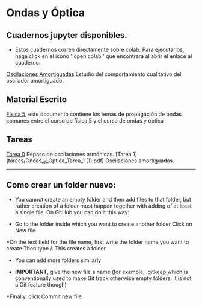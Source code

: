 # Ondas y Óptica

## Cuadernos jupyter disponibles.

* Estos cuadernos corren directamente sobre colab. Para ejecutarlos, haga click en el ícono ''open colab'' que encontrará al abrir el enlace al cuaderno.

[Oscilaciones Amortiguadas](notebooks/Ondas_y_Óptica_Oscilaciones_Amortiguadas.ipynb) Estudio del comportamiento cualitativo del oscilador amortiguado.


## Material Escrito

[Física 5](notas/fisica5book.pdf), este documento contiene los temas de propagación de ondas comunes entre el curso de física 5 y el curso de ondas y óptica

## Tareas

[Tarea 0](tareas/Ondas_y_Optica_Tarea_0.pdf)  Repaso de oscilaciones armónicas.
[Tarea 1](tareas/Ondas_y_Optica_Tarea_1 (1).pdf) Oscilaciones amortiguadas.

---------------------------------------------------------------

## Como crear un folder nuevo:

* You cannot create an empty folder and then add files to that folder, but rather creation of a folder must happen together with adding of at least a single file. On GitHub you can do it this way:

* Go to the folder inside which you want to create another folder
Click on New file

*On the text field for the file name, first write the folder name you want to create
Then type /. This creates a folder

* You can add more folders similarly

* **IMPORTANT**, give the new file a name (for example, .gitkeep which is conventionally used to make Git track otherwise empty folders; it is not a Git feature though)

*Finally, click Commit new file.






